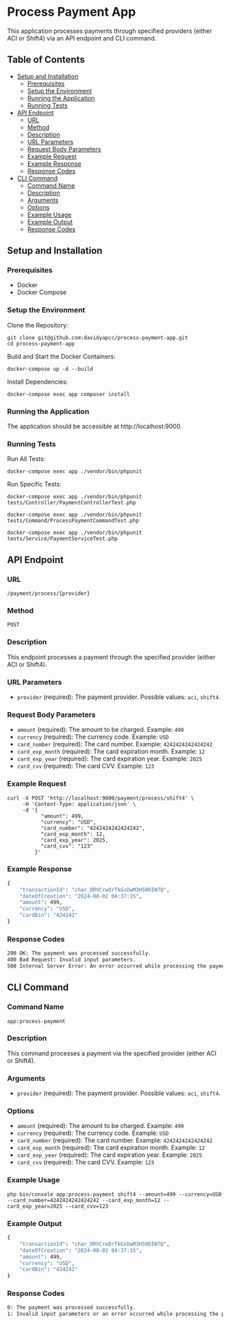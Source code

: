 # Process Payment App

This application processes payments through specified providers (either ACI or Shift4) via an API endpoint and CLI command.

## Table of Contents

- [Setup and Installation](#setup-and-installation)
  - [Prerequisites](#prerequisites)
  - [Setup the Environment](#setup-the-environment)
  - [Running the Application](#running-the-application)
  - [Running Tests](#running-tests)
- [API Endpoint](#api-endpoint)
  - [URL](#url)
  - [Method](#method)
  - [Description](#description)
  - [URL Parameters](#url-parameters)
  - [Request Body Parameters](#request-body-parameters)
  - [Example Request](#example-request)
  - [Example Response](#example-response)
  - [Response Codes](#response-codes)
- [CLI Command](#cli-command)
  - [Command Name](#command-name)
  - [Description](#description)
  - [Arguments](#arguments)
  - [Options](#options)
  - [Example Usage](#example-usage)
  - [Example Output](#example-output)
  - [Response Codes](#response-codes)

## Setup and Installation

### Prerequisites
- Docker
- Docker Compose

### Setup the Environment
Clone the Repository:
```
git clone git@github.com:davidyapcc/process-payment-app.git
cd process-payment-app
```
Build and Start the Docker Containers:
```
docker-compose up -d --build
```
Install Dependencies:
```
docker-compose exec app composer install
```

### Running the Application
The application should be accessible at http://localhost:9000.

### Running Tests
Run All Tests:
```
docker-compose exec app ./vendor/bin/phpunit
```
Run Specific Tests:
```
docker-compose exec app ./vendor/bin/phpunit tests/Controller/PaymentControllerTest.php

docker-compose exec app ./vendor/bin/phpunit tests/Command/ProcessPaymentCommandTest.php

docker-compose exec app ./vendor/bin/phpunit tests/Service/PaymentServiceTest.php
```

## API Endpoint

### URL
`/payment/process/{provider}`

### Method
`POST`

### Description
This endpoint processes a payment through the specified provider (either ACI or Shift4).

### URL Parameters
- `provider` (required): The payment provider. Possible values: `aci`, `shift4`.

### Request Body Parameters
- `amount` (required): The amount to be charged. Example: `499`
- `currency` (required): The currency code. Example: `USD`
- `card_number` (required): The card number. Example: `4242424242424242`
- `card_exp_month` (required): The card expiration month. Example: `12`
- `card_exp_year` (required): The card expiration year. Example: `2025`
- `card_cvv` (required): The card CVV. Example: `123`

### Example Request
```
curl -X POST 'http://localhost:9000/payment/process/shift4' \
     -H 'Content-Type: application/json' \
     -d '{
           "amount": 499,
           "currency": "USD",
           "card_number": "4242424242424242",
           "card_exp_month": 12,
           "card_exp_year": 2025,
           "card_cvv": "123"
         }'
```

### Example Response
```bash
{
    "transactionId": "char_ORVCrwOrTkGsDwM3H50OIW7Q",
    "dateOfCreation": "2024-08-02 04:37:15",
    "amount": 499,
    "currency": "USD",
    "cardBin": "424242"
}
```

### Response Codes
```bash
200 OK: The payment was processed successfully.
400 Bad Request: Invalid input parameters.
500 Internal Server Error: An error occurred while processing the payment.
```

## CLI Command

### Command Name
`app:process-payment`

### Description
This command processes a payment via the specified provider (either ACI or Shift4).

### Arguments
- `provider` (required): The payment provider. Possible values: `aci`, `shift4`.

### Options
- `amount` (required): The amount to be charged. Example: `499`
- `currency` (required): The currency code. Example: `USD`
- `card_number` (required): The card number. Example: `4242424242424242`
- `card_exp_month` (required): The card expiration month. Example: `12`
- `card_exp_year` (required): The card expiration year. Example: `2025`
- `card_cvv` (required): The card CVV. Example: `123`

### Example Usage
```
php bin/console app:process-payment shift4 --amount=499 --currency=USD --card_number=4242424242424242 --card_exp_month=12 --card_exp_year=2025 --card_cvv=123
```

### Example Output
```bash
{
    "transactionId": "char_ORVCrwOrTkGsDwM3H50OIW7Q",
    "dateOfCreation": "2024-08-02 04:37:15",
    "amount": 499,
    "currency": "USD",
    "cardBin": "424242"
}
```

### Response Codes
```bash
0: The payment was processed successfully.
1: Invalid input parameters or an error occurred while processing the payment.
```
